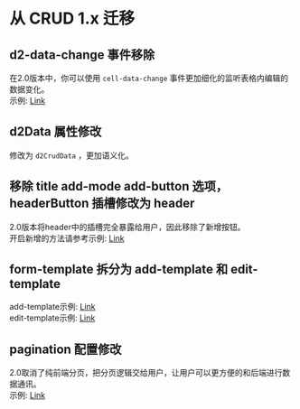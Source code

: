 # 从 CRUD 1.x 迁移

## d2-data-change 事件移除
在2.0版本中，你可以使用 `cell-data-change` 事件更加细化的监听表格内编辑的数据变化。   
示例: [Link](https://d2.pub/d2-crud-v2-demos/preview/#/demo23)

## d2Data 属性修改
修改为 `d2CrudData` ，更加语义化。

## 移除 title add-mode add-button 选项，headerButton 插槽修改为 header
2.0版本将header中的插槽完全暴露给用户，因此移除了新增按钮。   
开启新增的方法请参考示例: [Link](https://d2.pub/d2-crud-v2-demos/preview/#/demo16)

## form-template 拆分为 add-template 和 edit-template
add-template示例: [Link](https://d2.pub/d2-crud-v2-demos/preview/#/demo16)   
edit-template示例: [Link](https://d2.pub/d2-crud-v2-demos/preview/#/demo17) 

## pagination 配置修改
2.0取消了纯前端分页，把分页逻辑交给用户，让用户可以更方便的和后端进行数据通讯。   
示例: [Link](https://d2.pub/d2-crud-v2-demos/preview/#/demo29)
